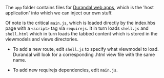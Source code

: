 The `app` folder contains files for [Durandal web apps](http://durandaljs.com/), which is the 'host application' into which we can inject our own stuff. 

Of note is the critical `main.js`, which is loaded directly by the index.hbs page with a `<script>` tag via `requirejs`. It in turn loads `shell.js` and `shell.html` which in turn loads the tabbed content which is stored in the viewmodels and views directories.

* To add a new route, edit `shell.js` to specify what viewmodel to load. Durandal will look for a corresponding .html view file with the same name.

* To add new requirejs dependencies, edit `main.js`. 